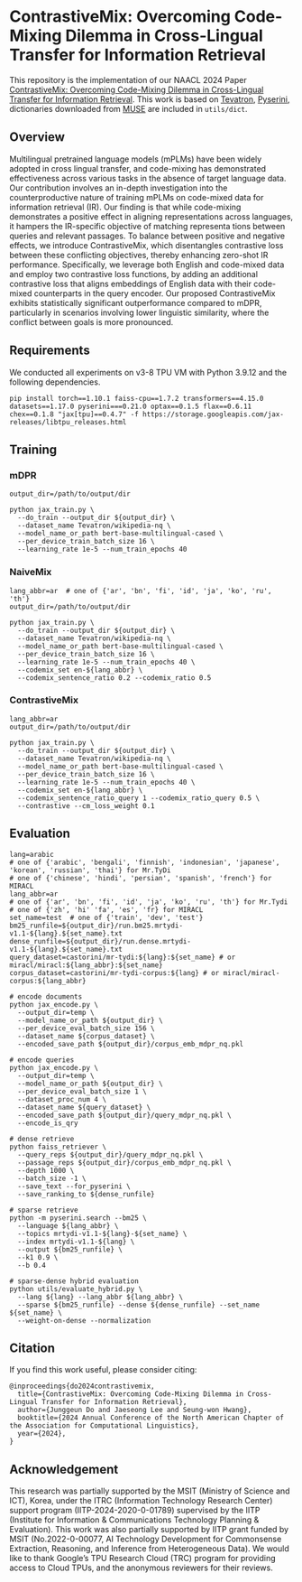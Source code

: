 # ContrastiveMix: Overcoming Code-Mixing Dilemma in Cross-Lingual Transfer for Information Retrieval
This repository is the implementation of our NAACL 2024 Paper [ContrastiveMix: Overcoming Code-Mixing Dilemma in Cross-Lingual Transfer for Information Retrieval](https://aclanthology.org/2024.naacl-short.17/). This work is based on [Tevatron](https://github.com/texttron/tevatron), [Pyserini](https://github.com/castorini/pyserini), dictionaries downloaded from [MUSE](https://github.com/facebookresearch/MUSE) are included in `utils/dict`.

## Overview
Multilingual pretrained language models (mPLMs) have been widely adopted in cross lingual transfer, and code-mixing has demonstrated effectiveness across various tasks in the absence of target language data. Our contribution involves an in-depth investigation into the counterproductive nature of training mPLMs on code-mixed data for information retrieval (IR). Our finding is that while code-mixing demonstrates a positive effect in aligning representations across languages, it hampers the IR-specific objective of matching representa tions between queries and relevant passages. To balance between positive and negative effects, we introduce ContrastiveMix, which disentangles contrastive loss between these conflicting objectives, thereby enhancing zero-shot IR performance. Specifically, we leverage both English and code-mixed data and employ two contrastive loss functions, by adding an additional contrastive loss that aligns embeddings of English data with their code-mixed counterparts in the query encoder. Our proposed ContrastiveMix exhibits statistically significant outperformance compared to mDPR, particularly in scenarios involving lower linguistic similarity, where the conflict between goals is more pronounced.

## Requirements
We conducted all experiments on v3-8 TPU VM with Python 3.9.12 and the following dependencies.
```
pip install torch==1.10.1 faiss-cpu==1.7.2 transformers==4.15.0 datasets==1.17.0 pyserini===0.21.0 optax==0.1.5 flax==0.6.11 chex==0.1.8 "jax[tpu]==0.4.7" -f https://storage.googleapis.com/jax-releases/libtpu_releases.html
```

## Training
### mDPR
```
output_dir=/path/to/output/dir

python jax_train.py \
  --do_train --output_dir ${output_dir} \
  --dataset_name Tevatron/wikipedia-nq \
  --model_name_or_path bert-base-multilingual-cased \
  --per_device_train_batch_size 16 \
  --learning_rate 1e-5 --num_train_epochs 40
```

### NaiveMix
```
lang_abbr=ar  # one of {'ar', 'bn', 'fi', 'id', 'ja', 'ko', 'ru', 'th'}
output_dir=/path/to/output/dir

python jax_train.py \
  --do_train --output_dir ${output_dir} \
  --dataset_name Tevatron/wikipedia-nq \
  --model_name_or_path bert-base-multilingual-cased \
  --per_device_train_batch_size 16 \
  --learning_rate 1e-5 --num_train_epochs 40 \
  --codemix_set en-${lang_abbr} \
  --codemix_sentence_ratio 0.2 --codemix_ratio 0.5 
```

### ContrastiveMix
```
lang_abbr=ar
output_dir=/path/to/output/dir

python jax_train.py \
  --do_train --output_dir ${output_dir} \
  --dataset_name Tevatron/wikipedia-nq \
  --model_name_or_path bert-base-multilingual-cased \
  --per_device_train_batch_size 16 \
  --learning_rate 1e-5 --num_train_epochs 40 \
  --codemix_set en-${lang_abbr} \
  --codemix_sentence_ratio_query 1 --codemix_ratio_query 0.5 \
  --contrastive --cm_loss_weight 0.1
```

## Evaluation
```
lang=arabic  
# one of {'arabic', 'bengali', 'finnish', 'indonesian', 'japanese', 'korean', 'russian', 'thai'} for Mr.TyDi
# one of {'chinese', 'hindi', 'persian', 'spanish', 'french'} for MIRACL
lang_abbr=ar
# one of {'ar', 'bn', 'fi', 'id', 'ja', 'ko', 'ru', 'th'} for Mr.Tydi
# one of {'zh', 'hi' 'fa', 'es', 'fr} for MIRACL
set_name=test  # one of {'train', 'dev', 'test'}
bm25_runfile=${output_dir}/run.bm25.mrtydi-v1.1-${lang}.${set_name}.txt
dense_runfile=${output_dir}/run.dense.mrtydi-v1.1-${lang}.${set_name}.txt
query_dataset=castorini/mr-tydi:${lang}:${set_name} # or miracl/miracl:${lang_abbr}:${set_name}
corpus_dataset=castorini/mr-tydi-corpus:${lang} # or miracl/miracl-corpus:${lang_abbr}

# encode documents
python jax_encode.py \
  --output_dir=temp \
  --model_name_or_path ${output_dir} \
  --per_device_eval_batch_size 156 \
  --dataset_name ${corpus_dataset} \
  --encoded_save_path ${output_dir}/corpus_emb_mdpr_nq.pkl

# encode queries
python jax_encode.py \
  --output_dir=temp \
  --model_name_or_path ${output_dir} \
  --per_device_eval_batch_size 1 \
  --dataset_proc_num 4 \
  --dataset_name ${query_dataset} \
  --encoded_save_path ${output_dir}/query_mdpr_nq.pkl \
  --encode_is_qry

# dense retrieve
python faiss_retriever \
  --query_reps ${output_dir}/query_mdpr_nq.pkl \
  --passage_reps ${output_dir}/corpus_emb_mdpr_nq.pkl \
  --depth 1000 \
  --batch_size -1 \
  --save_text --for_pyserini \
  --save_ranking_to ${dense_runfile}

# sparse retrieve
python -m pyserini.search --bm25 \
  --language ${lang_abbr} \
  --topics mrtydi-v1.1-${lang}-${set_name} \
  --index mrtydi-v1.1-${lang} \
  --output ${bm25_runfile} \
  --k1 0.9 \
  --b 0.4

# sparse-dense hybrid evaluation
python utils/evaluate_hybrid.py \
  --lang ${lang} --lang_abbr ${lang_abbr} \
  --sparse ${bm25_runfile} --dense ${dense_runfile} --set_name ${set_name} \
  --weight-on-dense --normalization
```

## Citation
If you find this work useful, please consider citing:
```
@inproceedings{do2024contrastivemix,
  title={ContrastiveMix: Overcoming Code-Mixing Dilemma in Cross-Lingual Transfer for Information Retrieval},
  author={Junggeun Do and Jaeseong Lee and Seung-won Hwang},
  booktitle={2024 Annual Conference of the North American Chapter of the Association for Computational Linguistics},
  year={2024},
}
```

## Acknowledgement
This research was partially supported by the MSIT (Ministry of Science and ICT), Korea, under the ITRC (Information Technology Research Center) support program (IITP-2024-2020-0-01789) supervised by the IITP (Institute for Information & Communications Technology Planning & Evaluation).
This work was also partially supported by IITP grant funded by MSIT (No.2022-0-00077, AI Technology Development for Commonsense Extraction, Reasoning, and Inference from Heterogeneous Data).
We would like to thank Google’s TPU Research Cloud (TRC) program for providing access to Cloud TPUs, and the anonymous reviewers for their reviews.
